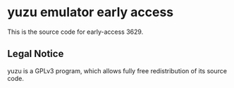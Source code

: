 yuzu emulator early access
=============

This is the source code for early-access 3629.

## Legal Notice

yuzu is a GPLv3 program, which allows fully free redistribution of its source code.